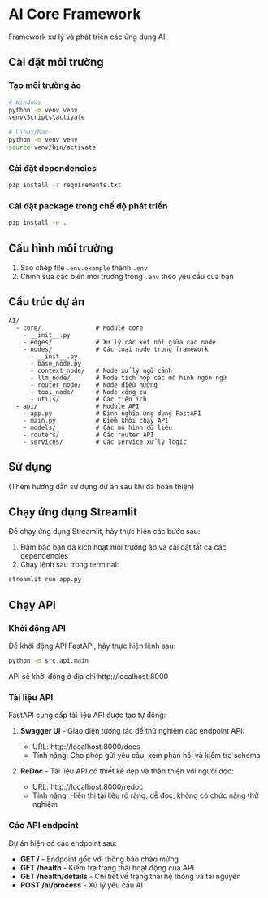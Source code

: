 # AI Core Framework

Framework xử lý và phát triển các ứng dụng AI.

## Cài đặt môi trường

### Tạo môi trường ảo
```bash
# Windows
python -m venv venv
venv\Scripts\activate

# Linux/Mac
python -m venv venv
source venv/bin/activate
```

### Cài đặt dependencies
```bash
pip install -r requirements.txt
```

### Cài đặt package trong chế độ phát triển
```bash
pip install -e .
```

## Cấu hình môi trường
1. Sao chép file `.env.example` thành `.env`
2. Chỉnh sửa các biến môi trường trong `.env` theo yêu cầu của bạn

## Cấu trúc dự án
```
AI/
  - core/               # Module core
    - __init__.py
    - edges/            # Xử lý các kết nối giữa các node
    - nodes/            # Các loại node trong framework
      - __init__.py
      - base_node.py
      - context_node/   # Node xử lý ngữ cảnh
      - llm_node/       # Node tích hợp các mô hình ngôn ngữ
      - router_node/    # Node điều hướng
      - tool_node/      # Node công cụ
      - utils/          # Các tiện ích
  - api/                # Module API
    - app.py            # Định nghĩa ứng dụng FastAPI
    - main.py           # Điểm khởi chạy API
    - models/           # Các mô hình dữ liệu
    - routers/          # Các router API
    - services/         # Các service xử lý logic
```

## Sử dụng
(Thêm hướng dẫn sử dụng dự án sau khi đã hoàn thiện) 

## Chạy ứng dụng Streamlit

Để chạy ứng dụng Streamlit, hãy thực hiện các bước sau:

1. Đảm bảo bạn đã kích hoạt môi trường ảo và cài đặt tất cả các dependencies
2. Chạy lệnh sau trong terminal:

```bash
streamlit run app.py
```

## Chạy API

### Khởi động API

Để khởi động API FastAPI, hãy thực hiện lệnh sau:

```bash
python -m src.api.main
```

API sẽ khởi động ở địa chỉ http://localhost:8000

### Tài liệu API

FastAPI cung cấp tài liệu API được tạo tự động:

1. **Swagger UI** - Giao diện tương tác để thử nghiệm các endpoint API:
   - URL: http://localhost:8000/docs
   - Tính năng: Cho phép gửi yêu cầu, xem phản hồi và kiểm tra schema

2. **ReDoc** - Tài liệu API có thiết kế đẹp và thân thiện với người đọc:
   - URL: http://localhost:8000/redoc
   - Tính năng: Hiển thị tài liệu rõ ràng, dễ đọc, không có chức năng thử nghiệm

### Các API endpoint

Dự án hiện có các endpoint sau:

- **GET /** - Endpoint gốc với thông báo chào mừng
- **GET /health** - Kiểm tra trạng thái hoạt động của API
- **GET /health/details** - Chi tiết về trạng thái hệ thống và tài nguyên
- **POST /ai/process** - Xử lý yêu cầu AI
